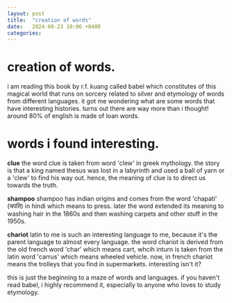```yaml
---
layout: post
title:  "creation of words"
date:   2024-08-23 10:06 +0400
categories:
---
```


# creation of words.

i am reading this book by r.f. kuang called babel which constitutes of this magical world that runs on sorcery related to silver and etymology of words from different languages. it got me wondering what are some words that have interesting histories. turns out there are way more than i thought! around 80% of english is made of loan words.

# words i found interesting.

**clue**
the word clue is taken from word 'clew' in greek mythology. the story is that a king named thesus was lost in a labyrinth and used a ball of yarn or a 'clew' to find his way out. hence, the meaning of clue is to direct us towards the truth.

**shampoo**
shampoo has indian origins and comes from the word 'chapati' (चपति) in hindi which means to press. later the word extended its meaning to washing hair in the 1860s and then washing carpets and other stuff in the 1950s.

**chariot**
latin to me is such an interesting language to me, because it's the parent language to almost every language. the word chariot is derived from the old french word 'char' which means cart, whcih inturn is taken from the latin word 'carrus' which means wheeled vehicle. now, in french chariot means the trolleys that you find in supermarkets. interesting isn't it?

this is just the beginning to a maze of words and languages. if you haven't read babel, i highly recommend it, especially to anyone who loves to study etymology.
